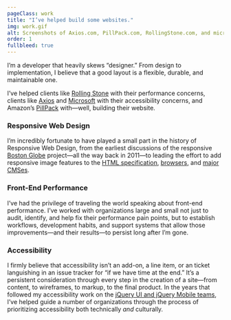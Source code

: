 ```yaml
---
pageClass: work
title: "I’ve helped build some websites."
img: work.gif
alt: Screenshots of Axios.com, PillPack.com, RollingStone.com, and microsoft.com/design in illustrated generic device frames.
order: 1
fullbleed: true
---
```


I’m a developer that heavily skews “designer.” From design to implementation, I believe that a good layout is a flexible, durable, and maintainable one.

I’ve helped clients like [Rolling Stone](https://rollingstone.com) with their performance concerns, clients like [Axios](https://axios.com) and [Microsoft](https://www.microsoft.com/en-us/mwf) with their accessibility concerns, and Amazon’s [PillPack](https://www.pillpack.com/) with—well, building their website.

### Responsive Web Design 

I’m incredibly fortunate to have played a small part in the history of Responsive Web Design, from the earliest discussions of the responsive [Boston Globe](https://bostonglobe.com) project—all the way back in 2011—to leading the effort to add responsive image features to the [HTML specification](https://www.w3.org/community/respimg/), [browsers](https://alistapart.com/blog/post/bringing-responsive-images-to-browsers), and [major CMSes](https://make.wordpress.org/core/2015/09/30/responsive-images-merge-proposal/).

### Front-End Performance

I’ve had the privilege of traveling the world speaking about front-end performance. I’ve worked with organizations large and small not just to audit, identify, and help fix their performance pain points, but to establish workflows, development habits, and support systems that allow those improvements—and their results—to persist long after I’m gone.

### Accessibility

I firmly believe that accessibility isn’t an add-on, a line item, or an ticket languishing in an issue tracker for “if we have time at the end.” It’s a persistent consideration through every step in the creation of a site—from content, to wireframes, to markup, to the final product. In the years that followed my accessibility work on the [jQuery UI and jQuery Mobile teams](https://jquery.org/team/), I’ve helped guide a number of organizations through the process of prioritizing accessibility both technically _and_ culturally.